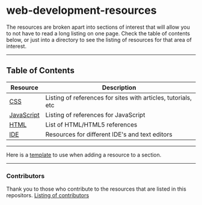 web-development-resources
=========================

The resources are broken apart into sections of interest that will allow you to
not have to read a long listing on one page. Check the table of contents below,
or just into a directory to see the listing of resources for that area of
interest.

---

Table of Contents
-----------------

| Resource | Description 
| ---------| ----------- 
| [CSS](css/) | Listing of references for sites with articles, tutorials, etc
| [JavaScript](javascript/) | Listing of references for JavaScript
| [HTML](html/) | List of HTML/HTML5 references
| [IDE](IDE/) | Resources for different IDE's and text editors

---

Here is a [template](TEMPLATE.md) to use when adding a resource to a section.

---

### Contributors

Thank you to those who contribute to the resources that are listed in this
repositors. [Listing of contributors](CONTRIBUTORS.md)
